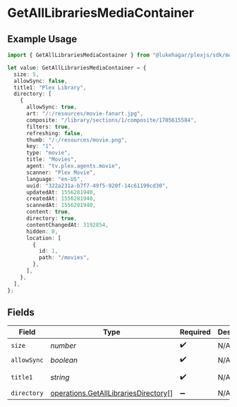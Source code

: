 # GetAllLibrariesMediaContainer

## Example Usage

```typescript
import { GetAllLibrariesMediaContainer } from "@lukehagar/plexjs/sdk/models/operations";

let value: GetAllLibrariesMediaContainer = {
  size: 5,
  allowSync: false,
  title1: "Plex Library",
  directory: [
    {
      allowSync: true,
      art: "/:/resources/movie-fanart.jpg",
      composite: "/library/sections/1/composite/1705615584",
      filters: true,
      refreshing: false,
      thumb: "/:/resources/movie.png",
      key: "1",
      type: "movie",
      title: "Movies",
      agent: "tv.plex.agents.movie",
      scanner: "Plex Movie",
      language: "en-US",
      uuid: "322a231a-b7f7-49f5-920f-14c61199cd30",
      updatedAt: 1556281940,
      createdAt: 1556281940,
      scannedAt: 1556281940,
      content: true,
      directory: true,
      contentChangedAt: 3192854,
      hidden: 0,
      location: [
        {
          id: 1,
          path: "/movies",
        },
      ],
    },
  ],
};
```

## Fields

| Field                                                                                               | Type                                                                                                | Required                                                                                            | Description                                                                                         | Example                                                                                             |
| --------------------------------------------------------------------------------------------------- | --------------------------------------------------------------------------------------------------- | --------------------------------------------------------------------------------------------------- | --------------------------------------------------------------------------------------------------- | --------------------------------------------------------------------------------------------------- |
| `size`                                                                                              | *number*                                                                                            | :heavy_check_mark:                                                                                  | N/A                                                                                                 | 5                                                                                                   |
| `allowSync`                                                                                         | *boolean*                                                                                           | :heavy_check_mark:                                                                                  | N/A                                                                                                 | false                                                                                               |
| `title1`                                                                                            | *string*                                                                                            | :heavy_check_mark:                                                                                  | N/A                                                                                                 | Plex Library                                                                                        |
| `directory`                                                                                         | [operations.GetAllLibrariesDirectory](../../../sdk/models/operations/getalllibrariesdirectory.md)[] | :heavy_minus_sign:                                                                                  | N/A                                                                                                 |                                                                                                     |